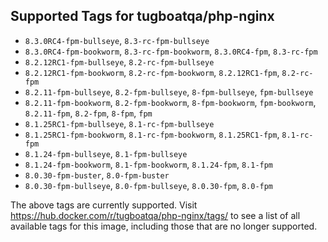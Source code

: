 ## Supported Tags for tugboatqa/php-nginx

* `8.3.0RC4-fpm-bullseye`, `8.3-rc-fpm-bullseye`
* `8.3.0RC4-fpm-bookworm`, `8.3-rc-fpm-bookworm`, `8.3.0RC4-fpm`, `8.3-rc-fpm`
* `8.2.12RC1-fpm-bullseye`, `8.2-rc-fpm-bullseye`
* `8.2.12RC1-fpm-bookworm`, `8.2-rc-fpm-bookworm`, `8.2.12RC1-fpm`, `8.2-rc-fpm`
* `8.2.11-fpm-bullseye`, `8.2-fpm-bullseye`, `8-fpm-bullseye`, `fpm-bullseye`
* `8.2.11-fpm-bookworm`, `8.2-fpm-bookworm`, `8-fpm-bookworm`, `fpm-bookworm`, `8.2.11-fpm`, `8.2-fpm`, `8-fpm`, `fpm`
* `8.1.25RC1-fpm-bullseye`, `8.1-rc-fpm-bullseye`
* `8.1.25RC1-fpm-bookworm`, `8.1-rc-fpm-bookworm`, `8.1.25RC1-fpm`, `8.1-rc-fpm`
* `8.1.24-fpm-bullseye`, `8.1-fpm-bullseye`
* `8.1.24-fpm-bookworm`, `8.1-fpm-bookworm`, `8.1.24-fpm`, `8.1-fpm`
* `8.0.30-fpm-buster`, `8.0-fpm-buster`
* `8.0.30-fpm-bullseye`, `8.0-fpm-bullseye`, `8.0.30-fpm`, `8.0-fpm`

The above tags are currently supported. Visit https://hub.docker.com/r/tugboatqa/php-nginx/tags/ to see a list of all available tags for this image, including those that are no longer supported.
